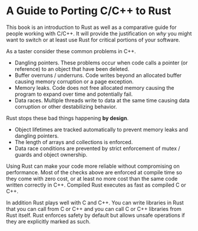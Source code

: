 # A Guide to Porting C/C++ to Rust

This book is an introduction to Rust as well as a comparative guide for people working with C/C++. It will provide the justification on *why* you might want to switch or at least use Rust for critical portions of your software.

As a taster consider these common problems in C++.

* Dangling pointers. These problems occur when code calls a pointer (or reference) to an object that have been deleted.
* Buffer overruns / underruns. Code writes beyond an allocated buffer causing memory corruption or a page exception.
* Memory leaks. Code does not free allocated memory causing the program to expand over time and potentially fail.
* Data races. Multiple threads write to data at the same time causing data corruption or other destabilizing behavior.

Rust stops these bad things happening **by design**.

* Object lifetimes are tracked automatically to prevent memory leaks and dangling pointers.
* The length of arrays and collections is enforced.
* Data race conditions are prevented by strict enforcement of mutex / guards and object ownership.

Using Rust can make your code more reliable without compromising on performance. Most of the checks above are enforced at compile time so they come with zero cost, or at least no more cost than the same code written correctly in C++. Compiled Rust executes as fast as compiled C or C++.

In addition Rust plays well with C and C++. You can write libraries in Rust that you can call from C or C++ and you can call C or C++ libraries from Rust itself. Rust enforces safety by default but allows unsafe operations if they are explicitly marked as such.